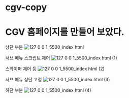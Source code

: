 # cgv-copy

# CGV 홈페이지를 만들어 보았다.

상단 부분
![127 0 0 1_5500_index html](https://user-images.githubusercontent.com/105355765/184601958-718449bb-40d6-46e1-bb35-9ea48cf95d7e.png)

서브 메뉴 스크립트 제어
![127 0 0 1_5500_index html (1)](https://user-images.githubusercontent.com/105355765/184602014-114f611a-4f63-46f2-bf70-f9b93fca7f4f.png)

스와이퍼 제어 등
![127 0 0 1_5500_index html (2)](https://user-images.githubusercontent.com/105355765/184602094-5af90066-4af6-44a3-ae04-523fe3e2d8bf.png)

서브 메뉴 상단 고정
![127 0 0 1_5500_index html (3)](https://user-images.githubusercontent.com/105355765/184602231-6392d01c-6441-4d40-b1a6-a3fb0e9de7f4.png)

하단 부분
![127 0 0 1_5500_index html (4)](https://user-images.githubusercontent.com/105355765/184602280-0e75230d-0932-4b4f-a944-ebc233870abe.png)
